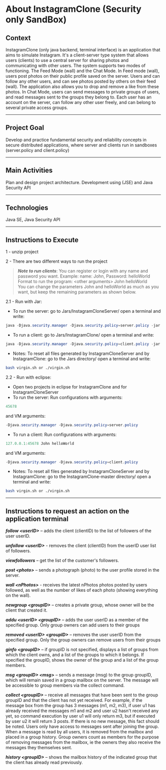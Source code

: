 # About InstagramClone (Security only SandBox)

## Context
InstagramClone (only java backend, terminal interface) is an application that aims to simulate Instagram.
It's a client-server type system that allows users (clients) to use a central server for sharing photos and communicating with other users. The system supports two modes of functioning. The Feed Mode (wall) and the Chat Mode. In Feed mode (wall), users post photos on their public profile saved on the server. Users and can follow any other users, and can see photos posted by others on their feed (wall). The application also allows you to drop and remove a like from these photos. In Chat Mode, users can send messages to private groups of users, and read messages sent to the groups they belong to. Each user has an account on the server,  can follow any other user freely, and can belong to several private access groups.

---

## Project Goal
Develop and practice fundamental security and reliability concepts in secure distributed applications, where server and clients run in sandboxes (server.policy and client.policy) 

---

## Main Activities
Plan and design project architecture. Development using (JSE) and Java Security API

---

## Technologies
Java SE, Java Security API

---

## Instructions to Execute

1 - unzip project

2 - There are two different ways to run the project

> ***Note to run clients***: You can register or login with any name and password you want. Example: name: John, Password: helloWorld  
> Format to run the program: \<other arguments> John helloWorld  
> You can change the parameters John and helloWorld as much as you want, but keep the remaining parameters as shown below.

2.1 - Run with Jar:

- To run the server:
go to Jars/InstagramCloneServer/ open a terminal and write:
```java
java -Djava.security.manager -Djava.security.policy=server.policy -jar InstagramCloneServer.jar 45678
```

- To run a client:
go to Jars/InstagramClone/ open a terminal and write:
```java
java -Djava.security.manager -Djava.security.policy=client.policy -jar InstagramClone.jar 127.0.0.1:45678 John helloWorld
```
				
- Notes:
To reset all files generated by InstagramCloneServer and by InstagramClone:
go to the Jars directory/ open a terminal and write: 
```bash
bash virgin.sh or ./virgin.sh
```
					
					
2.2 - Run with eclipse:

- Open two projects in eclipse for InstagramClone and for InstagramCloneServer
- To run the server: 
Run configurations with arguments: 
```java
45678
``` 
and VM arguments: 
```java
-Djava.security.manager -Djava.security.policy=server.policy
```

- To run a client: 
Run configurations with arguments: 
```java
127.0.0.1:45678 John helloWorld
```
and VM arguments: 
```java
-Djava.security.manager -Djava.security.policy=client.policy
```

- Notes:
To reset all files generated by InstagramCloneServer and by InstagramClone:
go to the InstagramClone-master directory/ open a terminal and write: 
```bash
bash virgin.sh or ./virgin.sh
```

---

## Instructions to request an action on the application terminal

***follow \<userID>*** – adds the client (clientID) to the list of followers of the user userID.

***unfollow \<userID>*** - removes the client (clientID) from the userID user list of followers.

***viewfollowers*** – get the list of the customer's followers.

***post \<photo>*** – sends a photograph (photo) to the user profile stored in the server.

***wall \<nPhotos>*** - receives the latest nPhotos photos posted by users followed, as well as the number of likes of each photo (showing everything on the wall).

***newgroup \<groupID>*** – creates a private group, whose owner will be the client that created it.

***addu \<userID> \<groupID>*** – adds the user userID as a member of the specified group. Only group owners can add users to their groups

***removed \<userID> \<groupID>*** – removes the user userID from the specified group. Only the group owners can remove users from their groups

***ginfo \<groupID>*** – if groupID is not specified, displays a list of groups from which the client owns, and a list of the groups to which it belongs. If specified the groupID, shows the owner of the group and a list of the group members.

***msg \<groupID> \<msg>*** – sends a message (msg) to the group groupID, which will remain saved in a group mailbox on the server. The message will be accessible to group members via the collect command. 

***collect \<groupID>*** – receive all messages that have been sent to the group groupID and that the client has not yet received. For example, if the message box from the group has 3 messages (m1, m2, m3), if user u1 has already received the messages m1 and m2 and user u2 hasn't received any yet, so command execution by
user u1 will only return m3, but if executed by user u2 it will return 3 posts. If there is no new message, this fact should be noted. Users only have access to messages sent after joining the group.
When a message is read by all users, it is removed from the mailbox and placed in a group history. 
Group owners count as members for the purpose of removing messages from the mailbox, ie the owners
they also receive the messages they themselves sent.

***history \<groupID>*** – shows the mailbox history of the indicated group that the client has already
read previously.






